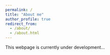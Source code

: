 ```yaml
---
permalink: /
title: "About me"
author_profile: true
redirect_from: 
  - /about/
  - /about.html
---
```

This webpage is currently under development...


